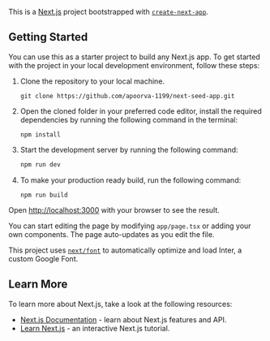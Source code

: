 This is a [Next.js](https://nextjs.org/) project bootstrapped with [`create-next-app`](https://github.com/vercel/next.js/tree/canary/packages/create-next-app).

## Getting Started

You can use this as a starter project to build any Next.js app.
To get started with the project in your local development environment, follow these steps:

1. Clone the repository to your local machine.


    ```
    git clone https://github.com/apoorva-1199/next-seed-app.git
    ```
 
2. Open the cloned folder in your preferred code editor, install the required dependencies by running the following command in the terminal:

    ```
    npm install
    ```

3. Start the development server by running the following command:
    ```bash
    npm run dev
    ```

4. To make your production ready build, run the following command:
    ```
    npm run build
    ```

Open [http://localhost:3000](http://localhost:3000) with your browser to see the result.

You can start editing the page by modifying `app/page.tsx` or adding your own components. The page auto-updates as you edit the file.

This project uses [`next/font`](https://nextjs.org/docs/basic-features/font-optimization) to automatically optimize and load Inter, a custom Google Font.

## Learn More

To learn more about Next.js, take a look at the following resources:

- [Next.js Documentation](https://nextjs.org/docs) - learn about Next.js features and API.
- [Learn Next.js](https://nextjs.org/learn) - an interactive Next.js tutorial.

